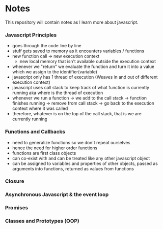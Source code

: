 # Notes

This repository will contain notes as I learn more about javascript.

### Javascript Principles

- goes through the code line by line
- stuff gets saved to memory as it encounters variables / functions
- new function call -> new execution context
  - new local memory that isn't available outside the execution context
- whenever we "return" we evaluate the function and turn it into a value which we assign to the identifier(variable)
- javascript only has 1 thread of execution (Weaves in and out of different execution context) 
- javascript uses call stack to keep track of what function is currently running aka where is the thread of execution
- whenever we run a function -> we add to the call stack -> function finishes running -> remove from call stack -> go back to the execution context where it was called
- therefore, whatever is on the top of the call stack, that is we are currently running


### Functions and Callbacks
- need to generalize functions so we don't repeat ourselves
- hence the need for higher order functions
- functions are first class objects
- can co-exist with and can be treated like any other javascript object
- can be assigned to variables and properties of other objects, passed as arguments into functions, returned as values from functions

### Closure

### Asynchronous Javascript & the event loop

### Promises

### Classes and Prototypes (OOP)
